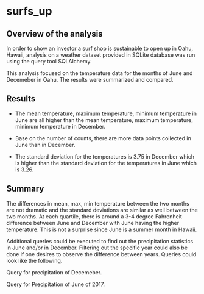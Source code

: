 # surfs_up

## Overview of the analysis
In order to show an investor a surf shop is sustainable to open up in Oahu, Hawaii, analysis on a weather dataset provided in SQLite database was run using the query tool SQLAlchemy. 

This analysis focused on the temperature data for the months of June and Decemeber in Oahu. The results were summarized and compared.

## Results
- The mean temperature, maximum temperature, minimum temperature in June are all higher than the mean temperature, maximum temperature, minimum temperature in December.

- Base on the number of counts, there are more data points collected in June than in December.

- The standard deviation for the temperatures is 3.75 in December which is higher than the standard deviation for the temperatures in June which is 3.26.

## Summary
The differences in mean, max, min temperature between the two months are not dramatic and the standard deviations are similar as well between the two months. At each quartile, there is around a 3-4 degree Fahrenheit difference between June and December with June having the higher temperature. This is not a surprise since June is a summer month in Hawaii. 

Additional queries could be executed to find out the precipitation statistics in June and/or in December. Filtering out the specific year could also be done if one desires to observe the difference between years. Queries could look like the following.


Query for precipitation of Decemeber.


Query for Precipitation of June of 2017.
